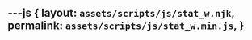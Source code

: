 ---js
{
  layout:    `assets/scripts/js/stat_w.njk`,
  permalink: `assets/scripts/js/stat_w.min.js`,
}
---
